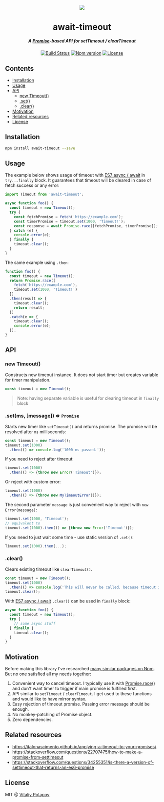 <div align="center">
  <img src="https://user-images.githubusercontent.com/1473072/32229482-f90f07d2-be61-11e7-86f1-f9f555182292.png">
</div>
<h1 align="center">await-timeout</h1>
<h5 align="center">A <a href="https://developer.mozilla.org/en/docs/Web/JavaScript/Reference/Global_Objects/Promise">Promise</a>-based API for setTimeout / clearTimeout</h5>
<div align="center">
  <a href="https://travis-ci.org/vitalets/await-timeout"><img src="https://travis-ci.org/vitalets/await-timeout.svg?branch=master" alt="Build Status" /></a>
  <a href="https://www.npmjs.com/package/await-timeout"><img src="https://img.shields.io/npm/v/await-timeout.svg" alt="Npm version" /></a>
  <a href="https://www.npmjs.com/package/await-timeout"><img src="https://img.shields.io/npm/l/await-timeout.svg" alt="License" /></a>
</div>

## Contents
* [Installation](#installation)
* [Usage](#usage)
* [API](#api)
  * [new Timeout()](#new-timeout)
  * [.set()](#setms-message--promise)
  * [.clear()](#clear)
* [Motivation](#motivation)
* [Related resources](#related-resources)
* [License](#license)

## Installation
```bash
npm install await-timeout --save
```

## Usage
The example below shows usage of timeout with [ES7 async / await] in `try...finally` block.
It guarantees that timeout will be cleared in case of fetch success or any error:
```js
import Timeout from 'await-timeout';

async function foo() {
  const timeout = new Timeout();
  try {
    const fetchPromise = fetch('https://example.com');
    const timerPromise = timeout.set(1000, 'Timeout!');
    const response = await Promise.race([fetchPromise, timerPromise]);
  } catch (e) {
    console.error(e);
  } finally {
    timeout.clear();
  }
}
```
The same example using `.then`:
```js
function foo() {
  const timeout = new Timeout();
  return Promise.race([
    fetch('https://example.com'), 
    timeout.set(1000, 'Timeout!')
  ])
  .then(result => {
    timeout.clear();
    return result;
  })
  .catch(e => {
    timeout.clear();
    console.error(e);
  });
}
```

## API
### new Timeout()
Constructs new timeout instance. It does not start timer but creates variable for timer manipulation.
```js
const timeout = new Timeout();
```
> Note: having separate variable is useful for clearing timeout in `finally` block 

### .set(ms, [message]) ⇒ `Promise`
Starts new timer like `setTimeout()` and returns promise. The promise will be resolved after `ms` milliseconds:
```js
const timeout = new Timeout();
timeout.set(1000)
  .then(() => console.log('1000 ms passed.'));
```

If you need to reject after timeout:
```js
timeout.set(1000)
  .then(() => {throw new Error('Timeout')});
```

Or reject with custom error:
```js
timeout.set(1000)
  .then(() => {throw new MyTimeoutError()});
```
The second parameter `message` is just convenient way to reject with `new Error(message)`:
```js
timeout.set(1000, 'Timeout');
// equivalent to
timeout.set(1000).then(() => {throw new Error('Timeout')});
```

If you need to just wait some time - use static version of `.set()`:
```js
Timeout.set(1000).then(...);
```

### .clear()
Clears existing timeout like `clearTimeout()`.
```js
const timeout = new Timeout();
timeout.set(1000)
  .then(() => console.log('This will never be called, because timeout is cleared on the next line'));
timeout.clear();
```

With [ES7 async / await] `.clear()` can be used in `finally` block:
```js
async function foo() {
  const timeout = new Timeout();
  try {
    // some async stuff
  } finally {
    timeout.clear();
  }
}
```

## Motivation
Before making this library I've researched [many similar packages on Npm](https://www.npmjs.com/search?q=promise%20timeout).
But no one satisfied all my needs together:

1. Convenient way to cancel timeout. I typically use it with [Promise.race()] and don't want timer to trigger
   if main promise is fulfilled first.
2. API similar to `setTimeout` / `clearTimeout`. I get used to these functions and would like to have mirror syntax.
3. Easy rejection of timeout promise. Passing error message should be enough.
4. No monkey-patching of Promise object.
5. Zero dependencies.

## Related resources
* https://italonascimento.github.io/applying-a-timeout-to-your-promises/
* https://stackoverflow.com/questions/22707475/how-to-make-a-promise-from-settimeout
* https://stackoverflow.com/questions/34255351/is-there-a-version-of-settimeout-that-returns-an-es6-promise

## License
MIT @ [Vitaliy Potapov](https://github.com/vitalets)

[Promise]: https://developer.mozilla.org/en/docs/Web/JavaScript/Reference/Global_Objects/Promise
[Promise.race()]: https://developer.mozilla.org/en-US/docs/Web/JavaScript/Reference/Global_Objects/Promise/race
[ES7 async / await]: https://developer.mozilla.org/en-US/docs/Web/JavaScript/Reference/Statements/async_function
